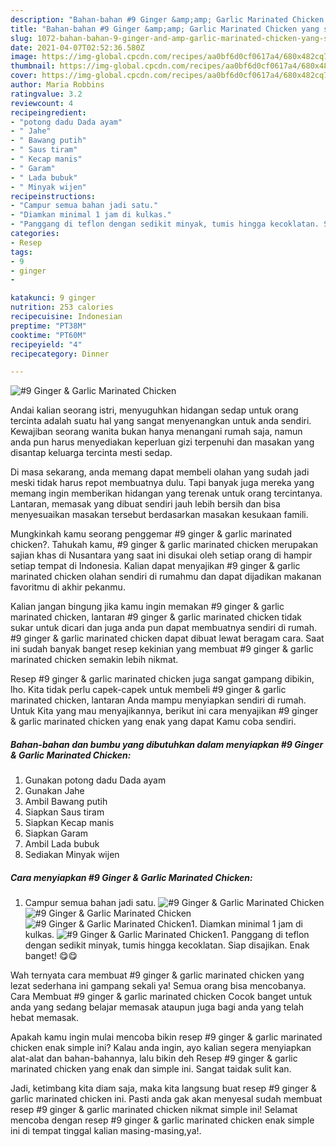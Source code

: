 ```yaml
---
description: "Bahan-bahan #9 Ginger &amp;amp; Garlic Marinated Chicken yang sedap Untuk Jualan"
title: "Bahan-bahan #9 Ginger &amp;amp; Garlic Marinated Chicken yang sedap Untuk Jualan"
slug: 1072-bahan-bahan-9-ginger-and-amp-garlic-marinated-chicken-yang-sedap-untuk-jualan
date: 2021-04-07T02:52:36.580Z
image: https://img-global.cpcdn.com/recipes/aa0bf6d0cf0617a4/680x482cq70/9-ginger-garlic-marinated-chicken-foto-resep-utama.jpg
thumbnail: https://img-global.cpcdn.com/recipes/aa0bf6d0cf0617a4/680x482cq70/9-ginger-garlic-marinated-chicken-foto-resep-utama.jpg
cover: https://img-global.cpcdn.com/recipes/aa0bf6d0cf0617a4/680x482cq70/9-ginger-garlic-marinated-chicken-foto-resep-utama.jpg
author: Maria Robbins
ratingvalue: 3.2
reviewcount: 4
recipeingredient:
- "potong dadu Dada ayam"
- " Jahe"
- " Bawang putih"
- " Saus tiram"
- " Kecap manis"
- " Garam"
- " Lada bubuk"
- " Minyak wijen"
recipeinstructions:
- "Campur semua bahan jadi satu."
- "Diamkan minimal 1 jam di kulkas."
- "Panggang di teflon dengan sedikit minyak, tumis hingga kecoklatan. Siap disajikan. Enak banget! 😋😋"
categories:
- Resep
tags:
- 9
- ginger
- 

katakunci: 9 ginger  
nutrition: 253 calories
recipecuisine: Indonesian
preptime: "PT38M"
cooktime: "PT60M"
recipeyield: "4"
recipecategory: Dinner

---
```



![#9 Ginger &amp; Garlic Marinated Chicken](https://img-global.cpcdn.com/recipes/aa0bf6d0cf0617a4/680x482cq70/9-ginger-garlic-marinated-chicken-foto-resep-utama.jpg)

Andai kalian seorang istri, menyuguhkan hidangan sedap untuk orang tercinta adalah suatu hal yang sangat menyenangkan untuk anda sendiri. Kewajiban seorang  wanita bukan hanya menangani rumah saja, namun anda pun harus menyediakan keperluan gizi terpenuhi dan masakan yang disantap keluarga tercinta mesti sedap.

Di masa  sekarang, anda memang dapat membeli olahan yang sudah jadi meski tidak harus repot membuatnya dulu. Tapi banyak juga mereka yang memang ingin memberikan hidangan yang terenak untuk orang tercintanya. Lantaran, memasak yang dibuat sendiri jauh lebih bersih dan bisa menyesuaikan masakan tersebut berdasarkan masakan kesukaan famili. 



Mungkinkah kamu seorang penggemar #9 ginger &amp; garlic marinated chicken?. Tahukah kamu, #9 ginger &amp; garlic marinated chicken merupakan sajian khas di Nusantara yang saat ini disukai oleh setiap orang di hampir setiap tempat di Indonesia. Kalian dapat menyajikan #9 ginger &amp; garlic marinated chicken olahan sendiri di rumahmu dan dapat dijadikan makanan favoritmu di akhir pekanmu.

Kalian jangan bingung jika kamu ingin memakan #9 ginger &amp; garlic marinated chicken, lantaran #9 ginger &amp; garlic marinated chicken tidak sukar untuk dicari dan juga anda pun dapat membuatnya sendiri di rumah. #9 ginger &amp; garlic marinated chicken dapat dibuat lewat beragam cara. Saat ini sudah banyak banget resep kekinian yang membuat #9 ginger &amp; garlic marinated chicken semakin lebih nikmat.

Resep #9 ginger &amp; garlic marinated chicken juga sangat gampang dibikin, lho. Kita tidak perlu capek-capek untuk membeli #9 ginger &amp; garlic marinated chicken, lantaran Anda mampu menyiapkan sendiri di rumah. Untuk Kita yang mau menyajikannya, berikut ini cara menyajikan #9 ginger &amp; garlic marinated chicken yang enak yang dapat Kamu coba sendiri.

<!--inarticleads1-->

##### Bahan-bahan dan bumbu yang dibutuhkan dalam menyiapkan #9 Ginger &amp; Garlic Marinated Chicken:

1. Gunakan potong dadu Dada ayam
1. Gunakan  Jahe
1. Ambil  Bawang putih
1. Siapkan  Saus tiram
1. Siapkan  Kecap manis
1. Siapkan  Garam
1. Ambil  Lada bubuk
1. Sediakan  Minyak wijen




<!--inarticleads2-->

##### Cara menyiapkan #9 Ginger &amp; Garlic Marinated Chicken:

1. Campur semua bahan jadi satu.
<img src="https://img-global.cpcdn.com/steps/48a9108e68994db2/160x128cq70/9-ginger-garlic-marinated-chicken-langkah-memasak-1-foto.jpg" alt="#9 Ginger &amp; Garlic Marinated Chicken"><img src="https://img-global.cpcdn.com/steps/00133ecbd2f2691f/160x128cq70/9-ginger-garlic-marinated-chicken-langkah-memasak-1-foto.jpg" alt="#9 Ginger &amp; Garlic Marinated Chicken"><img src="https://img-global.cpcdn.com/steps/8347a449547f5d8c/160x128cq70/9-ginger-garlic-marinated-chicken-langkah-memasak-1-foto.jpg" alt="#9 Ginger &amp; Garlic Marinated Chicken">1. Diamkan minimal 1 jam di kulkas.
<img src="https://img-global.cpcdn.com/steps/c95a6c64a12cb2ad/160x128cq70/9-ginger-garlic-marinated-chicken-langkah-memasak-2-foto.jpg" alt="#9 Ginger &amp; Garlic Marinated Chicken">1. Panggang di teflon dengan sedikit minyak, tumis hingga kecoklatan. Siap disajikan. Enak banget! 😋😋




Wah ternyata cara membuat #9 ginger &amp; garlic marinated chicken yang lezat sederhana ini gampang sekali ya! Semua orang bisa mencobanya. Cara Membuat #9 ginger &amp; garlic marinated chicken Cocok banget untuk anda yang sedang belajar memasak ataupun juga bagi anda yang telah hebat memasak.

Apakah kamu ingin mulai mencoba bikin resep #9 ginger &amp; garlic marinated chicken enak simple ini? Kalau anda ingin, ayo kalian segera menyiapkan alat-alat dan bahan-bahannya, lalu bikin deh Resep #9 ginger &amp; garlic marinated chicken yang enak dan simple ini. Sangat taidak sulit kan. 

Jadi, ketimbang kita diam saja, maka kita langsung buat resep #9 ginger &amp; garlic marinated chicken ini. Pasti anda gak akan menyesal sudah membuat resep #9 ginger &amp; garlic marinated chicken nikmat simple ini! Selamat mencoba dengan resep #9 ginger &amp; garlic marinated chicken enak simple ini di tempat tinggal kalian masing-masing,ya!.

